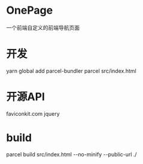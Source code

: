 # OnePage
一个前端自定义的前端导航页面


# 开发
yarn global add parcel-bundler
parcel src/index.html

# 开源API
faviconkit.com
jquery

# build

parcel build src/index.html --no-minify --public-url ./
